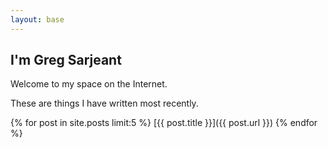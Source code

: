 ```yaml
---
layout: base
---
```

## I'm Greg Sarjeant

Welcome to my space on the Internet.

These are things I have written most recently.
    
{% for post in site.posts limit:5 %}
  [{{ post.title }}]({{ post.url }})
{% endfor %}
